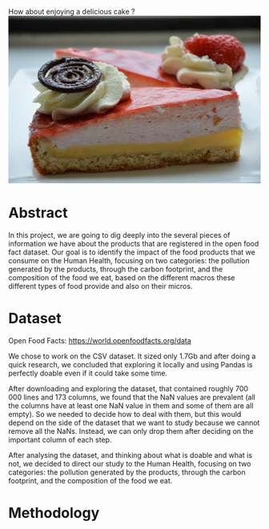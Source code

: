 How about enjoying a delicious cake ?
<a id="Overview on patents growth"></a>
![Image](img/cakes_pastry_desserts_fruits_strawberry_creamy_butter_sugary-978723.png)

# Abstract

In this project, we are going to dig deeply into the several pieces of information we have about the products that are registered in the open food fact dataset. Our goal is to identify the impact of the food products that we consume on the Human Health, focusing on two categories: the pollution generated by the products, through the carbon footprint, and the composition of the food we eat, based on the different macros these different types of food provide and also on their micros.

# Dataset


Open Food Facts: https://world.openfoodfacts.org/data

We chose to work on the CSV dataset. It sized only 1.7Gb and after doing a quick research, we concluded that exploring it locally and using Pandas is perfectly doable even if it could take some time.

After downloading and exploring the dataset, that contained roughly 700 000 lines and 173 columns, we found that the NaN values are prevalent (all the columns have at least one NaN value in them and some of them are all empty). So we needed to decide how to deal with them, but this would depend on the side of the dataset that we want to study because we cannot remove all the NaNs. Instead, we can only drop them after deciding on the important column of each step.

After analysing the dataset, and thinking about what is doable and what is not, we decided to direct our study to the Human Health, focusing on two categories: the pollution generated by the products, through the carbon footprint, and the composition of the food we eat.

# Methodology

